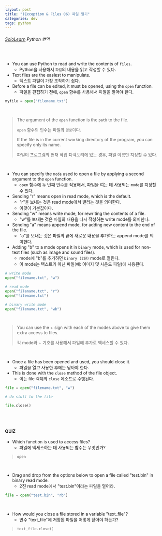 ```yaml
---
layout: post
title: "(Exception & Files 06) 파일 열기"
categories: dev
tags: python
---
```


###### [SoloLearn](https://www.sololearn.com) Python 번역

<br>

- You can use Python to read and write the contents of `files`.
  - Python을 사용해서 `파일`의 내용을 읽고 작성할 수 있다.
- Text files are the easiest to manipulate.
  - 텍스트 파일이 가장 조작하기 쉽다.
- Before a file can be edited, it must be opened, using the `open` function.
  - 파일을 편집하기 전에, `open` 함수를 사용해서 파일을 열어야 한다.

```python
myfile = open("filename.txt")
```

<br>

> The argument of the `open` function is the `path` to the file.
>
> `open` 함수의 인수는 파일의 `경로`이다.
>
> If the file is in the current working directory of the program, you can specify only its name.
>
> 파일이 프로그램의 현재 작업 디렉토리에 있는 경우, 파일 이름만 지정할 수 있다.

<br>

- You can specify the `mode` used to open a file by applying a second argument to the `open` function.
  - `open` 함수에 두 번째 인수를 적용해서, 파일을 여는 데 사용되는 `mode`를 지정할 수 있다.
- Sending "r" means open in read mode, which is the default.
  - "r"을 보내는 것은 read mode에서 열리는 것을 의미한다.
  - 이것이 기본값이다.
- Sending "w" means write mode, for rewriting the contents of a file.
  - "w"를 보내는 것은 파일의 내용을 다시 작성하는 write mode를 의미한다.
- Sending "a" means append mode, for adding new content to the end of the file.
  - "a"를 보내는 것은 파일의 끝에 새로운 내용을 추가하는 append mode를 의미한다.
- Adding "b" to a mode opens it in `binary` mode, which is used for non-text files (such as image and sound files).
  - mode에 "b"를 추가하면 `binary (2진)` mode로 열린다.
  - 이 mode는 텍스트가 아닌 파일(예: 이미지 및 사운드 파일)에 사용된다.

```python
# write mode
open("filename.txt", "w")

# read mode
open("filename.txt", "r")
open("filename.txt")

# binary write mode
open("filename.txt", "wb")
```

<br>

> You can use the \+ sign with each of the modes above to give them extra access to files.
>
> 각 mode와 \+ 기호를 사용해서 파일에 추가로 액세스할 수 있다.

<br>

- Once a file has been opened and used, you should close it.
  - 파일을 열고 사용한 후에는 닫아야 한다.
- This is done with the `close` method of the file object.
  - 이는 file 객체의 `close` 메소드로 수행된다.

```python
file = open("filename.txt", "w")

# do stuff to the file

file.close()
```

<br>

<br>

#### QUIZ

- Which function is used to access files?
  - 파일에 액세스하는 데 사용되는 함수는 무엇인가?

> `open`

<br>

- Drag and drop from the options below to open a file called "test.bin" in binary read mode.
  - 2진 read mode에서 "test.bin"이라는 파일을 열어라.

```python
file = open("test.bin", "rb")
```

<br>

- How would you close a file stored in a variable "text_file"?
  - 변수 "text_file"에 저장된 파일을 어떻게 닫아야 하는가?

> `text_file.close()`

<br>

<br>